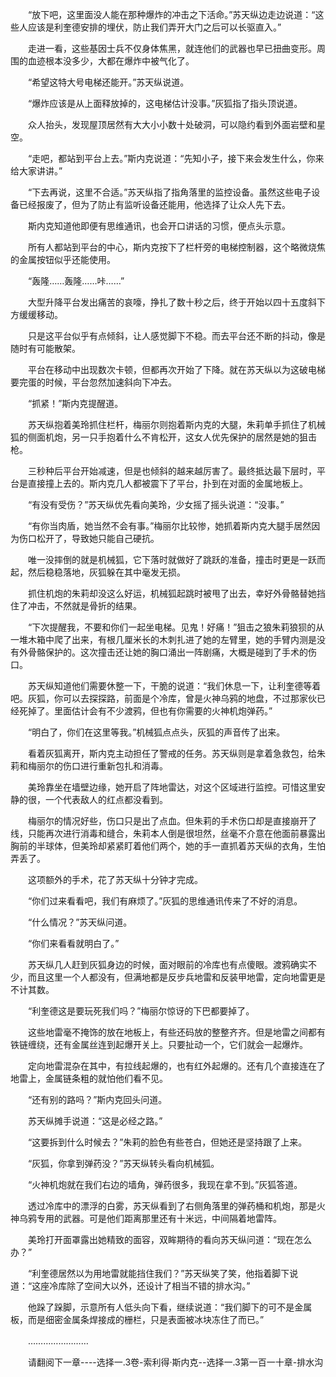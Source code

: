 <div class="read-content j_readContent" id="">
                <p>　　“放下吧，这里面没人能在那种爆炸的冲击之下活命。”苏天纵边走边说道：“这些人应该是利奎德安排的埋伏，防止我们弄开大门之后可以长驱直入。”<p>　　走进一看，这些基因士兵不仅身体焦黑，就连他们的武器也早已扭曲变形。周围的血迹根本没多少，大都在爆炸中被气化了。<p>　　“希望这特大号电梯还能开。”苏天纵说道。<p>　　“爆炸应该是从上面释放掉的，这电梯估计没事。”灰狐指了指头顶说道。<p>　　众人抬头，发现屋顶居然有大大小小数十处破洞，可以隐约看到外面岩壁和星空。<p>　　“走吧，都站到平台上去。”斯内克说道：“先知小子，接下来会发生什么，你来给大家讲讲。”<p>　　“下去再说，这里不合适。”苏天纵指了指角落里的监控设备。虽然这些电子设备已经报废了，但为了防止有监听设备还能用，他选择了让众人先下去。<p>　　斯内克知道他即便有思维通讯，也会开口讲话的习惯，便点头示意。<p>　　所有人都站到平台的中心，斯内克按下了栏杆旁的电梯控制器，这个略微烧焦的金属按钮似乎还能使用。<p>　　“轰隆……轰隆……咔……”<p>　　大型升降平台发出痛苦的哀嚎，挣扎了数十秒之后，终于开始以四十五度斜下方缓缓移动。<p>　　只是这平台似乎有点倾斜，让人感觉脚下不稳。而去平台还不断的抖动，像是随时有可能散架。<p>　　平台在移动中出现数次卡顿，但都再次开始了下降。就在苏天纵以为这破电梯要完蛋的时候，平台忽然加速斜向下冲去。<p>　　“抓紧！”斯内克提醒道。<p>　　苏天纵抱着美玲抓住栏杆，梅丽尔则抱着斯内克的大腿，朱莉单手抓住了机械狐的侧面机炮，另一只手抱着什么不肯松开，这女人优先保护的居然是她的狙击枪。<p>　　三秒种后平台开始减速，但是也倾斜的越来越厉害了。最终抵达最下层时，平台是直接撞上去的。斯内克几人都被震下了平台，扑到在对面的金属地板上。<p>　　“有没有受伤？”苏天纵优先看向美玲，少女摇了摇头说道：“没事。”<p>　　“有你当肉盾，她当然不会有事。”梅丽尔比较惨，她抓着斯内克大腿手居然因为伤口松开了，导致她只能自己硬抗。<p>　　唯一没摔倒的就是机械狐，它下落时就做好了跳跃的准备，撞击时更是一跃而起，然后稳稳落地，灰狐躲在其中毫发无损。<p>　　抓住机炮的朱莉却没这么好运，机械狐起跳时被甩了出去，幸好外骨骼替她挡住了冲击，不然就是骨折的结果。<p>　　“下次提醒我，不要和你们一起坐电梯。见鬼！好痛！”狙击之狼朱莉狼狈的从一堆木箱中爬了出来，有根几厘米长的木刺扎进了她的左臂里，她的手臂内测是没有外骨骼保护的。这次撞击还让她的胸口涌出一阵剧痛，大概是碰到了手术的伤口。<p>　　苏天纵知道他们需要休整一下，干脆的说道：“我们休息一下，让利奎德等着吧。灰狐，你可以去探探路，前面是个冷库，曾是火神乌鸦的地盘，不过那家伙已经死掉了。里面估计会有不少渡鸦，但也有你需要的火神机炮弹药。”<p>　　“明白了，你们在这里等我。”机械狐点点头，灰狐的声音传了出来。<p>　　看着灰狐离开，斯内克主动担任了警戒的任务。苏天纵则是拿着急救包，给朱莉和梅丽尔的伤口进行重新包扎和消毒。<p>　　美玲靠坐在墙壁边缘，她开启了阵地雷达，对这个区域进行监控。可惜这里安静的很，一个代表敌人的红点都没看到。<p>　　梅丽尔的情况好些，伤口只是出了点血。但朱莉的手术伤口却是直接崩开了线，只能再次进行消毒和缝合，朱莉本人倒是很坦然，丝毫不介意在他面前暴露出胸前的半球体，但美玲却紧紧盯着他们两个，她的手一直抓着苏天纵的衣角，生怕弄丢了。<p>　　这项额外的手术，花了苏天纵十分钟才完成。<p>　　“你们过来看看吧，我们有麻烦了。”灰狐的思维通讯传来了不好的消息。<p>　　“什么情况？”苏天纵问道。<p>　　“你们来看看就明白了。”<p>　　苏天纵几人赶到灰狐身边的时候，面对眼前的冷库也有点傻眼。渡鸦确实不少，而且这里一个人都没有，但满地都是反步兵地雷和反装甲地雷，定向地雷更是不计其数。<p>　　“利奎德这是要玩死我们吗？”梅丽尔惊讶的下巴都要掉了。<p>　　这些地雷毫不掩饰的放在地板上，有些还码放的整整齐齐。但是地雷之间都有铁链缠绕，还有金属丝连到起爆开关上。只要扯动一个，它们就会一起爆炸。<p>　　定向地雷混杂在其中，有拉线起爆的，也有红外起爆的。还有几个直接连在了地雷上，金属链条粗的就怕他们看不见。<p>　　“还有别的路吗？”斯内克回头问道。<p>　　苏天纵摊手说道：“这是必经之路。”<p>　　“这要拆到什么时候去？”朱莉的脸色有些苍白，但她还是坚持跟了上来。<p>　　“灰狐，你拿到弹药没？”苏天纵转头看向机械狐。<p>　　“火神机炮就在我们右边的墙角，弹药很多，我现在拿不到。”灰狐答道。<p>　　透过冷库中的漂浮的白雾，苏天纵看到了右侧角落里的弹药桶和机炮，那是火神乌鸦专用的武器。可是他们距离那里还有十米远，中间隔着地雷阵。<p>　　美玲打开面罩露出她精致的面容，双眸期待的看向苏天纵问道：“现在怎么办？”<p>　　“利奎德居然以为用地雷就能挡住我们？”苏天纵笑了笑，他指着脚下说道：“这座冷库除了空间大以外，还设计了相当不错的排水沟。”<p>　　他跺了跺脚，示意所有人低头向下看，继续说道：“我们脚下的可不是金属板，而是细密金属条焊接成的栅栏，只是表面被冰块冻住了而已。”<p>　　……………………<p>　　请翻阅下一章----选择一.3卷-索利得·斯内克--选择一.3第一百一十章-排水沟<p> 
            </div>